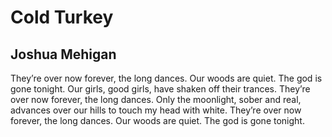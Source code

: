 # Cold Turkey
## Joshua Mehigan
They’re over now forever, the long dances.
Our woods are quiet. The god is gone tonight.
Our girls, good girls, have shaken off their trances.
They’re over now forever, the long dances.
Only the moonlight, sober and real, advances
over our hills to touch my head with white.
They’re over now forever, the long dances.
Our woods are quiet. The god is gone tonight.